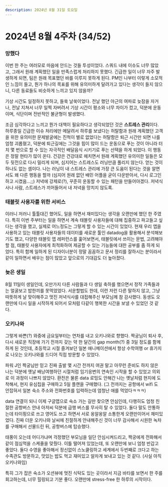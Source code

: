 ```yaml
---
description: 2024년 8월 31일 토요일
---
```


# 2024년 8월 4주차 (34/52)

### 망했다&#x20;

이번 한 주는 여러모로 마음에 안드는 것들 투성이었다. 스쿼드 내에 이슈도 너무 많았고, 그래서 원래 계획했던 일을 만족스럽게 처리하지 못했다. 긴급한 일이 너무 자주 발생하게 되면, 팀은 원래 목표했던 바를 이루지 못하게 된다. PM인 나부터 이렇게 소모적인 느낌이 들고, 뭔가 하나의 목표를 위해 유의미하게 달려가고 있다는 생각이 들지 않으니, 다른 동료들도 비슷하게 느끼고 있지 않을까?&#x20;

기상 시간도 일정하지 못하고, 들쑥 날쑥이었다. 전날 했던 야근의 여파로 늦잠을 자거나, 전날 지쳐서 너무 일찍 자버려서 기상 시간이 평소와 너무 차이가 컸고, 덕분에 운동이며, 식단이며 전반적인 불균형이 발생했다.&#x20;

조금 심각하다고 느끼고 뭔가 대책이 필요하다고 생각되었던 것은 **스트레스 관리**이다. 하루종일 긴급한 이슈 처리에만 메달려서 하루를 보냈다는 허탈함과 원래 계획했던 고객을 위한 유의미한 문제발굴에는 진척이 별로 없었다는 허탈함은 퇴근 시간만 되면 나를 엄청 괴롭혔고, 덕분에 퇴근길에는 그것을 힘이 많이 드는 운동으로 푸는 것이 아니라 터치 몇 번으로 할 수 있는 자극적인 배달음식 시키기로 푸는 선택을 하게 되었다. 이 행동은 정말 현타가 많이 온다. 건강은 건강대로 헤치면서 원래 계획했던 유의미한 일들은 모두 뒷전으로 다시 밀리게 되며, 심지어는 스트레스도 러닝만큼 풀리지 않는다. 얻는 것이 하나도 없는 셈이다. 나는 러닝이 내 스트레스 관리에 가장 큰 도움이 된다는 것을 알면서도 왜 다른 행동을 할까 (심지어 원래 없던 배민 어플을 굳이 다운받아서, 다시 로그인하고 시켰음...;;) 저녁에 강제로(?), 꾸준히 운동할 수 있는 패턴을 만들어야겠다. 저녁식사나 사람, 스트레스가 끼어들어서 내 저녁을 망치지 않도록.&#x20;



### 태블릿 사용자를 위한 서비스&#x20;

이러니 저러니 툴툴대긴 했어도, 일을 하면서 재미있다는 생각을 오랜만에 했던 한 주였다. 특히 이번 주부터는 일을 하면서 계속 태블릿 사용자들에 대해 집중하고 파고들고 싶다는 생각을 했고, 실제로 어느정도는 그렇게 할 수 있는 시간이 있었다.    현재 우리 앱을 사용하고 있는 태블릿 사용자들의 데이터를 새로운 툴인 datadog을 활용해서 분석해보기도 했고, 다양한 태블릿 앱 레퍼런스를 훑어보면서, 태블릿에서 쓰이는 문법, 고려해야할 점, 태블릿 사용자에게 최적화하여 제공할 수 있는 기능들에 대한 공부를 좀 하게 되었다. 특히 함께 일하게 된 디자이너분이 정말 꼼꼼하고 문서 정리를 잘하시는 분이라서 같이 일하면서 배우는 점이 많았고 앞으로의 기대감도 더 높아졌다.&#x20;



### 늦은 생일&#x20;

8월 11일이 생일인데, 오만가지 다른 사람들과 다 생일 축하를 했으면서 정작 가족들과는 얼굴보고 밥한끼를 못먹었었다. 서운할법도 한데, 이런 저런 다른 말하지 않고, 그냥 따뜻하게 날 맞이해주고 멋진 저녁식사를 대접해주신 부모님께 참 감사했다. 동생도 오랜만에 다시 일을 시작하게 되어서 모처럼 다같이 행복한 시간을 보낼 수 있었던 것 같다.&#x20;



### 오키나와&#x20;

그렇게 바쁜(?) 와중에 금요일부터는 연차를 내고 오키나와로 향했다. 짝궁님이 퇴사 후, 다시 새로운 직장에 가기 전까지 갖는 약 한 달간의 gap month(?) 중 3일 정도를 함께하게 된 것인데, 초등학교 시절 즐겨보던 일본 애니메이션에서 항상 수학여행 or 휴가지로 나오는 오키나와를 드디어 직접 방문할 수 있었다.&#x20;

파워 J인 짝궁님만 믿고 진짜 출발 몇 시간 전까지 여권 말고 아무런 준비도 하지 않은 나는 덕분에 옛날 배낭여행하던 시절처럼 임기응변의 연속인 시작을 할 수 있었고 의외로 이 과정이 나쁘지 않았다. 환전은 물론 data 로밍도 안해간 나는 옛날처럼 현지에 도착해서, 현지 유심칩을 구매하고 5일 플랜을 구매했다. (그 전까지는 공항에서 wifi 도 안잡혀서 일본 숙소 주소와 전화번호를 입력하는데 엄청난 애를 먹었다ㅋㅋㅋ)&#x20;

data 연결이 되니 이제 구글맵으로 숙소 가는 길만 찾으면 안심인데, 다행히도 엄청 친절한 공항버스 안내 아저씨 덕분에 급행 버스를 무사히 탈 수 있었다. 둘다 말도 안통하는데 타이핑으로 쓰고 영어도 쓰고 하면서 서로 옹알옹알 소통한게 오랜만이어서 재미있었다. 진짜 더운 오키나와 날씨에 친절하게 안내해주신 것이 너무 감사해서 시원한 녹차를 구매해서 선물드린 뒤, 공항버스에 탑승했다.&#x20;

태풍이 오는데 어디가냐며 걱정했던 부모님을 일단 안심시켜드리고, 짝궁에게 전화해서 같이 점심먹을 스케줄을 맞췄다. 이틀 떨어져 있었는데, 또 오랜만에 보니 엄청 반갑고 좋았다. 둘다 수영을 좋아해서 정신없이 스노쿨링하고 세계에서 두번째로 크다고 하는 수족관도 방문하고, 맛있는 밥도 먹고 재미있고 알차게 보내고 있는 것 같다. (사실 아직 오키나와임)&#x20;

특히 그가 잡은 숙소가 오션뷰에 멋진 식탁도 있는 곳이라서 지금 바타를 보면서 한 주를 회고하는데, 너무 힐링되고 기분 좋다. 오랜만에 stress-free 한 하루의 시작이다.&#x20;
